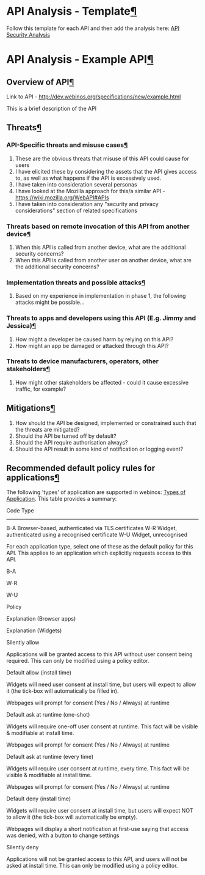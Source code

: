 API Analysis - Template[¶](#API-Analysis-Template)
==================================================

Follow this template for each API and then add the analysis here: [API
Security Analysis](API%20Security%20Analysis.html)

API Analysis - Example API[¶](#API-Analysis-Example-API)
========================================================

Overview of API[¶](#Overview-of-API)
------------------------------------

Link to API - <http://dev.webinos.org/specifications/new/example.html>

This is a brief description of the API

Threats[¶](#Threats)
--------------------

### API-Specific threats and misuse cases[¶](#API-Specific-threats-and-misuse-cases)

1.  These are the obvious threats that misuse of this API could cause
    for users
2.  I have elicited these by considering the assets that the API gives
    access to, as well as what happens if the API is excessively used.
3.  I have taken into consideration several personas
4.  I have looked at the Mozilla approach for this/a similar API -
    <https://wiki.mozilla.org/WebAPI#APIs>
5.  I have taken into consideration any "security and privacy
    considerations" section of related specifications

### Threats based on remote invocation of this API from another device[¶](#Threats-based-on-remote-invocation-of-this-API-from-another-device)

1.  When this API is called from another device, what are the additional
    security concerns?
2.  When this API is called from another user on another device, what
    are the additional security concerns?

### Implementation threats and possible attacks[¶](#Implementation-threats-and-possible-attacks)

1.  Based on my experience in implementation in phase 1, the following
    attacks might be possible...

### Threats to apps and developers using this API (E.g. Jimmy and Jessica)[¶](#Threats-to-apps-and-developers-using-this-API-Eg-Jimmy-and-Jessica)

1.  How might a developer be caused harm by relying on this API?
2.  How might an app be damaged or attacked through this API?

### Threats to device manufacturers, operators, other stakeholders[¶](#Threats-to-device-manufacturers-operators-other-stakeholders)

1.  How might other stakeholders be affected - could it cause excessive
    traffic, for example?

Mitigations[¶](#Mitigations)
----------------------------

1.  How should the API be designed, implemented or constrained such that
    the threats are mitigated?
2.  Should the API be turned off by default?
3.  Should the API require authorisation always?
4.  Should the API result in some kind of notification or logging event?

Recommended default policy rules for applications[¶](#Recommended-default-policy-rules-for-applications)
--------------------------------------------------------------------------------------------------------

The following 'types' of application are supported in webinos: [Types of
Application](.html). This table provides a summary:

  Code   Type
  ------ ------------------------------------------------------
  B-A    Browser-based, authenticated via TLS certificates
  W-R    Widget, authenticated using a recognised certificate
  W-U    Widget, unrecognised

For each application type, select one of these as the default policy for
this API. This applies to an application which explicitly requests
access to this API.

B-A

W-R

W-U

Policy

Explanation (Browser apps)

Explanation (Widgets)

Silently allow

Applications will be granted access to this API without user consent
being required. This can only be modified using a policy editor.

Default allow (install time)

Widgets will need user consent at install time, but users will expect to
allow it (the tick-box will automatically be filled in).

Webpages will prompt for consent (Yes / No / Always) at runtime

Default ask at runtime (one-shot)

Widgets will require one-off user consent at runtime. This fact will be
visible & modifiable at install time.

Webpages will prompt for consent (Yes / No / Always) at runtime

Default ask at runtime (every time)

Widgets will require user consent at runtime, every time. This fact will
be visible & modifiable at install time.

Webpages will prompt for consent (Yes / No / Always) at runtime

Default deny (install time)

Widgets will require user consent at install time, but users will expect
NOT to allow it (the tick-box will automatically be empty).

Webpages will display a short notification at first-use saying that
access was denied, with a button to change settings

Silently deny

Applications will not be granted access to this API, and users will not
be asked at install time. This can only be modified using a policy
editor.

